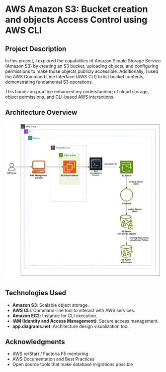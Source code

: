 # AWS Amazon S3: Bucket creation and objects Access Control using AWS CLI #

## Project Description

In this project, I explored the capabilities of Amazon Simple Storage Service (Amazon S3) by
creating an S3 bucket, uploading objects, and configuring permissions to make those objects
publicly accessible. Additionally, I used the AWS Command Line Interface (AWS CLI) to list
bucket contents, demonstrating fundamental S3 operations.

This hands-on practice enhanced my understanding of cloud storage, object permissions, and
CLI-based AWS interactions.

## Architecture Overview

![Architecture Overview](Images/S3_architecture.png)

## Technologies Used

- **Amazon S3**: Scalable object storage.
- **AWS CLI**: Command-line tool to interact with AWS services.
- **Amazon EC2**: Instance for CLI execution.
- **IAM (Identity and Access Management)**: Secure access management.
- **app.diagrams.net**: Architecture design visualization tool.

## Acknowledgments

- AWS re/Start / Factoría F5 mentoring
- AWS Documentation and Best Practices
- Open source tools that make database migrations possible
